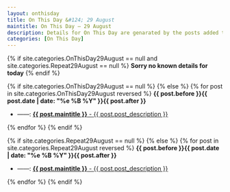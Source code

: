 ```yaml
---
layout: onthisday
title: On This Day &#124; 29 August
maintitle: On This Day — 29 August
description: Details for On This Day are genarated by the posts added to the website so the content is subject to changes/updates over time.
categories: [On This Day]
---
```


{% if site.categories.OnThisDay29August == null and site.categories.Repeat29August == null %}
<strong>Sorry no known details for today</strong>
{% endif %}

{% if site.categories.OnThisDay29August == null %}
{% else %}
{% for post in site.categories.OnThisDay29August reversed %}
<strong>{{ post.before }}{{ post.date | date: "%e %B %Y" }}{{ post.after }}</strong>
<ul>
<li> ——: <a class="{{ post.class }}" href="{{ post.url }}"><strong>{{ post.maintitle }}</strong> - {{ post.post_description }}</a></li>
</ul>
{% endfor %}
{% endif %}

{% if site.categories.Repeat29August == null %}
{% else %}
{% for post in site.categories.Repeat29August reversed %}
<strong>{{ post.before }}{{ post.date | date: "%e %B %Y" }}{{ post.after }}</strong>
<ul>
<li> ——: <a class="{{ post.class }}" href="{{ post.url }}"><strong>{{ post.maintitle }}</strong> - {{ post.post_description }}</a></li>
</ul>
{% endfor %}
{% endif %}
